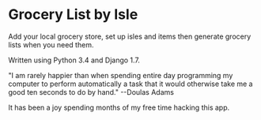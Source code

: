 # Grocery List by Isle

Add your local grocery store, set up isles and items then generate grocery lists when you need them. 

Written using Python 3.4 and Django 1.7.

"I am rarely happier than when spending entire day programming my computer 
    to perform automatically a task that it would otherwise take me a good 
    ten seconds to do by hand." --Doulas Adams

It has been a joy spending months of my free time hacking this app.
